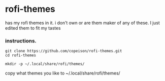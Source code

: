 # rofi-themes
has my rofi themes in it. i don't own or are them maker of any of these. I just edited them to fit my tastes


### instructions.

```
git clone https://github.com/copeison/rofi-themes.git
cd rofi-themes
```

```
mkdir -p ~/.local/share/rofi/themes/
```

copy what themes you like to ~/.local/share/rofi/themes/
